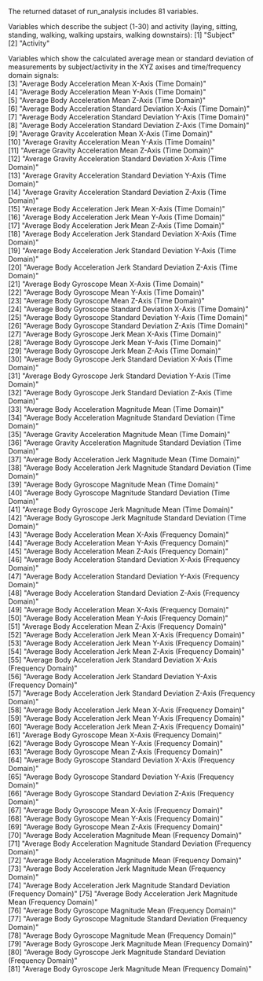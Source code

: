 The returned dataset of run_analysis includes 81 variables.

Variables which describe the subject (1-30) and activity (laying, sitting, standing, walking, walking upstairs, walking downstairs):
 [1] "Subject"                                                  
 [2] "Activity"

Variables which show the calculated average mean or standard deviation of measurements by subject/activity in the XYZ axises and time/frequency domain signals:                                                 
 [3] "Average Body Acceleration Mean X-Axis (Time Domain)"                           
 [4] "Average Body Acceleration Mean Y-Axis (Time Domain)"                           
 [5] "Average Body Acceleration Mean Z-Axis (Time Domain)"                           
 [6] "Average Body Acceleration Standard Deviation X-Axis (Time Domain)"             
 [7] "Average Body Acceleration Standard Deviation Y-Axis (Time Domain)"             
 [8] "Average Body Acceleration Standard Deviation Z-Axis (Time Domain)"             
 [9] "Average Gravity Acceleration Mean X-Axis (Time Domain)"                        
[10] "Average Gravity Acceleration Mean Y-Axis (Time Domain)"                        
[11] "Average Gravity Acceleration Mean Z-Axis (Time Domain)"                        
[12] "Average Gravity Acceleration Standard Deviation X-Axis (Time Domain)"          
[13] "Average Gravity Acceleration Standard Deviation Y-Axis (Time Domain)"          
[14] "Average Gravity Acceleration Standard Deviation Z-Axis (Time Domain)"          
[15] "Average Body Acceleration Jerk Mean X-Axis (Time Domain)"                      
[16] "Average Body Acceleration Jerk Mean Y-Axis (Time Domain)"                      
[17] "Average Body Acceleration Jerk Mean Z-Axis (Time Domain)"                      
[18] "Average Body Acceleration Jerk Standard Deviation X-Axis (Time Domain)"        
[19] "Average Body Acceleration Jerk Standard Deviation Y-Axis (Time Domain)"        
[20] "Average Body Acceleration Jerk Standard Deviation Z-Axis (Time Domain)"        
[21] "Average Body Gyroscope Mean X-Axis (Time Domain)"                              
[22] "Average Body Gyroscope Mean Y-Axis (Time Domain)"                              
[23] "Average Body Gyroscope Mean Z-Axis (Time Domain)"                              
[24] "Average Body Gyroscope Standard Deviation X-Axis (Time Domain)"                
[25] "Average Body Gyroscope Standard Deviation Y-Axis (Time Domain)"                
[26] "Average Body Gyroscope Standard Deviation Z-Axis (Time Domain)"                
[27] "Average Body Gyroscope Jerk Mean X-Axis (Time Domain)"                         
[28] "Average Body Gyroscope Jerk Mean Y-Axis (Time Domain)"                         
[29] "Average Body Gyroscope Jerk Mean Z-Axis (Time Domain)"                         
[30] "Average Body Gyroscope Jerk Standard Deviation X-Axis (Time Domain)"           
[31] "Average Body Gyroscope Jerk Standard Deviation Y-Axis (Time Domain)"           
[32] "Average Body Gyroscope Jerk Standard Deviation Z-Axis (Time Domain)"           
[33] "Average Body Acceleration Magnitude Mean (Time Domain)"                        
[34] "Average Body Acceleration Magnitude Standard Deviation (Time Domain)"          
[35] "Average Gravity Acceleration Magnitude Mean (Time Domain)"                     
[36] "Average Gravity Acceleration Magnitude Standard Deviation (Time Domain)"       
[37] "Average Body Acceleration Jerk Magnitude Mean (Time Domain)"                   
[38] "Average Body Acceleration Jerk Magnitude Standard Deviation (Time Domain)"     
[39] "Average Body Gyroscope Magnitude Mean (Time Domain)"                           
[40] "Average Body Gyroscope Magnitude Standard Deviation (Time Domain)"             
[41] "Average Body Gyroscope Jerk Magnitude Mean (Time Domain)"                      
[42] "Average Body Gyroscope Jerk Magnitude Standard Deviation (Time Domain)"        
[43] "Average Body Acceleration Mean X-Axis (Frequency Domain)"                      
[44] "Average Body Acceleration Mean Y-Axis (Frequency Domain)"                      
[45] "Average Body Acceleration Mean Z-Axis (Frequency Domain)"                      
[46] "Average Body Acceleration Standard Deviation X-Axis (Frequency Domain)"        
[47] "Average Body Acceleration Standard Deviation Y-Axis (Frequency Domain)"        
[48] "Average Body Acceleration Standard Deviation Z-Axis (Frequency Domain)"        
[49] "Average Body Acceleration Mean X-Axis (Frequency Domain)"                      
[50] "Average Body Acceleration Mean Y-Axis (Frequency Domain)"                      
[51] "Average Body Acceleration Mean Z-Axis (Frequency Domain)"                      
[52] "Average Body Acceleration Jerk Mean X-Axis (Frequency Domain)"                 
[53] "Average Body Acceleration Jerk Mean Y-Axis (Frequency Domain)"                 
[54] "Average Body Acceleration Jerk Mean Z-Axis (Frequency Domain)"                 
[55] "Average Body Acceleration Jerk Standard Deviation X-Axis (Frequency Domain)"   
[56] "Average Body Acceleration Jerk Standard Deviation Y-Axis (Frequency Domain)"   
[57] "Average Body Acceleration Jerk Standard Deviation Z-Axis (Frequency Domain)"   
[58] "Average Body Acceleration Jerk Mean X-Axis (Frequency Domain)"                 
[59] "Average Body Acceleration Jerk Mean Y-Axis (Frequency Domain)"                 
[60] "Average Body Acceleration Jerk Mean Z-Axis (Frequency Domain)"                 
[61] "Average Body Gyroscope Mean X-Axis (Frequency Domain)"                         
[62] "Average Body Gyroscope Mean Y-Axis (Frequency Domain)"                         
[63] "Average Body Gyroscope Mean Z-Axis (Frequency Domain)"                         
[64] "Average Body Gyroscope Standard Deviation X-Axis (Frequency Domain)"           
[65] "Average Body Gyroscope Standard Deviation Y-Axis (Frequency Domain)"           
[66] "Average Body Gyroscope Standard Deviation Z-Axis (Frequency Domain)"           
[67] "Average Body Gyroscope Mean X-Axis (Frequency Domain)"                         
[68] "Average Body Gyroscope Mean Y-Axis (Frequency Domain)"                         
[69] "Average Body Gyroscope Mean Z-Axis (Frequency Domain)"                         
[70] "Average Body Acceleration Magnitude Mean (Frequency Domain)"                   
[71] "Average Body Acceleration Magnitude Standard Deviation (Frequency Domain)"     
[72] "Average Body Acceleration Magnitude Mean (Frequency Domain)"                   
[73] "Average Body Acceleration Jerk Magnitude Mean (Frequency Domain)"              
[74] "Average Body Acceleration Jerk Magnitude Standard Deviation (Frequency Domain)"
[75] "Average Body Acceleration Jerk Magnitude Mean (Frequency Domain)"              
[76] "Average Body Gyroscope Magnitude Mean (Frequency Domain)"                      
[77] "Average Body Gyroscope Magnitude Standard Deviation (Frequency Domain)"        
[78] "Average Body Gyroscope Magnitude Mean (Frequency Domain)"                      
[79] "Average Body Gyroscope Jerk Magnitude Mean (Frequency Domain)"                 
[80] "Average Body Gyroscope Jerk Magnitude Standard Deviation (Frequency Domain)"   
[81] "Average Body Gyroscope Jerk Magnitude Mean (Frequency Domain)"  